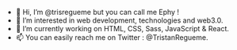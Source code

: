 - 👋 Hi, I’m @trisregueme but you can call me Ephy !
- 👀 I’m interested in web development, technologies and web3.0.
- 🌱 I’m currently working on HTML, CSS, Sass, JavaScript & React.
- 📫 You can easily reach me on Twitter : @TristanRegueme.

<!---
trisregueme/trisregueme is a ✨ special ✨ repository because its `README.md` (this file) appears on your GitHub profile.
You can click the Preview link to take a look at your changes.
--->
